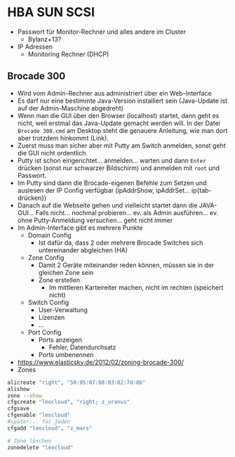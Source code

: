 # HBA SUN SCSI
- Passwort für Monitor-Rechner und alles andere im Cluster
	- Bylanz+13?
- IP Adressen
	- Monitoring Rechner (DHCP) 

## Brocade 300
- Wird vom Admin-Rechner aus administriert über ein Web-Interface
- Es darf nur eine bestimmte Java-Version installiert sein (Java-Update ist auf der Admin-Maschine abgedreht)
- Wenn man die GUI über den Browser (localhost) startet, dann geht es nicht, weil erstmal das Java-Update gemacht werden will. In der Datei `Brocade 300.cmd` am Desktop steht die genauere Anleitung, wie man dort aber trotzdem hinkommt (Link).
- Zuerst muss man sicher aber mit Putty am Switch anmelden, sonst geht die GUI nicht ordentlich.
- Putty ist schon eingerichtet... anmelden... warten und dann `Enter` drücken (sonst nur schwarzer Bildschirm) und anmelden mit `root` und Passwort.
- Im Putty sind dann die Brocade-eigenen Befehle zum Setzen und auslesen der IP Config verfügbar (ipAddrShow, ipAddrSet... ip{tab-drücken})
- Danach auf die Webseite gehen und vielleicht startet dann die JAVA-GUI... Falls nicht... nochmal probieren... ev. als Admin ausführen... ev. ohne Putty-Anmeldung versuchen... geht nicht immer
- Im Admin-Interface gibt es mehrere Punkte
	- Domain Config
		- Ist dafür da, dass 2 oder mehrere Brocade Switches sich untereinander abgleichen (HA)
	- Zone Config
		- Damit 2 Geräte miteinander reden können, müssen sie in der gleichen Zone sein
		- Zone erstellen
			- Im mittleren Karteireiter machen, nicht im rechten (speichert nicht)
	- Switch Config
		- User-Verwaltung
		- Lizenzen
		- ...
	- Port Config
		- Ports anzeigen
			- Fehler, Datendurchsatz
		- Ports umbenennen
- https://www.elasticsky.de/2012/02/zoning-brocade-300/
- Zones
```bash
alicreate "right", "50:05:07:68:03:02:7d:8b"
alishow
zone --show
cfgcreate "leocloud", "right; z_uranus"
cfgsave
cfgenable "leocloud"
#später... für jeden
cfgadd "leocloud", "z_mars"

# Zone löschen
zonedelete "leocloud"
```